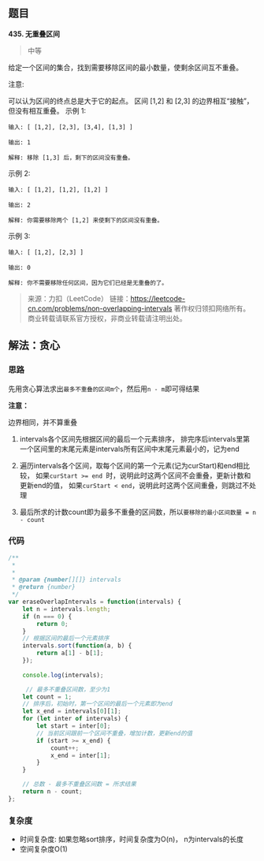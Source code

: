 ## 题目
**435. 无重叠区间**
>中等

给定一个区间的集合，找到需要移除区间的最小数量，使剩余区间互不重叠。

注意:

可以认为区间的终点总是大于它的起点。
区间 [1,2] 和 [2,3] 的边界相互“接触”，但没有相互重叠。
示例 1:
```
输入: [ [1,2], [2,3], [3,4], [1,3] ]

输出: 1

解释: 移除 [1,3] 后，剩下的区间没有重叠。
```
示例 2:
```
输入: [ [1,2], [1,2], [1,2] ]

输出: 2

解释: 你需要移除两个 [1,2] 来使剩下的区间没有重叠。
```
示例 3:
```
输入: [ [1,2], [2,3] ]

输出: 0

解释: 你不需要移除任何区间，因为它们已经是无重叠的了。
```
>来源：力扣（LeetCode）
链接：https://leetcode-cn.com/problems/non-overlapping-intervals
著作权归领扣网络所有。商业转载请联系官方授权，非商业转载请注明出处。

## 解法：贪心
### 思路
先用贪心算法求出`最多不重叠的区间m个`，然后用`n - m`即可得结果

**注意：** 

边界相同，并不算重叠



1. intervals各个区间先根据区间的最后一个元素排序，
排完序后intervals里第一个区间里的末尾元素是intervals所有区间中末尾元素最小的，记为end

2. 遍历intervals各个区间，取每个区间的第一个元素(记为curStart)和end相比较，
如果`curStart >= end `时，说明此时这两个区间不会重叠，更新计数和更新end的值，
如果`curStart < end`，说明此时这两个区间重叠，则跳过不处理

3. 最后所求的计数count即为最多不重叠的区间数，所以`要移除的最小区间数量 = n - count`

### 代码
```js
/**
 * 
 * 
 * @param {number[][]} intervals
 * @return {number}
 */
var eraseOverlapIntervals = function(intervals) {
    let n = intervals.length;
    if (n === 0) {
        return 0;
    }
    // 根据区间的最后一个元素排序
    intervals.sort(function(a, b) {
        return a[1] - b[1];
    });
    
    console.log(intervals);

     // 最多不重叠区间数，至少为1
    let count = 1;
    // 排序后，初始时，第一个区间的最后一个元素即为end
    let x_end = intervals[0][1];
    for (let inter of intervals) {
        let start = inter[0];
        // 当前区间跟前一个区间不重叠，增加计数，更新end的值
        if (start >= x_end) {
            count++;
            x_end = inter[1];
        }
    }

    // 总数 - 最多不重叠区间数 = 所求结果
    return n - count;
};

```
### 复杂度
* 时间复杂度: 如果忽略sort排序，时间复杂度为O(n)， n为intervals的长度
* 空间复杂度O(1)

